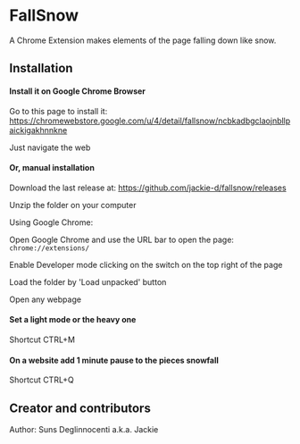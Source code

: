 # FallSnow

A Chrome Extension makes elements of the page falling down like snow.

## Installation

#### Install it on Google Chrome Browser

Go to this page to install it: https://chromewebstore.google.com/u/4/detail/fallsnow/ncbkadbgclaojnbllpaickigakhnnkne

Just navigate the web

#### Or, manual installation

Download the last release at: https://github.com/jackie-d/fallsnow/releases

Unzip the folder on your computer

Using Google Chrome:

Open Google Chrome and use the URL bar to open the page: `chrome://extensions/`

Enable Developer mode clicking on the switch on the top right of the page

Load the folder by 'Load unpacked' button

Open any webpage

#### Set a light mode or the heavy one

Shortcut CTRL+M

#### On a website add 1 minute pause to the pieces snowfall

Shortcut CTRL+Q

## Creator and contributors

Author: Suns Deglinnocenti a.k.a. Jackie
